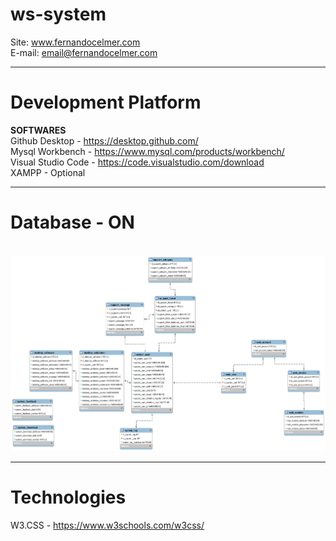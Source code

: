 # ws-system

Site: www.fernandocelmer.com
</br>
E-mail: email@fernandocelmer.com
________________________________

# Development Platform
<b>SOFTWARES</b><br>
Github Desktop - https://desktop.github.com/ <br>
Mysql Workbench - https://www.mysql.com/products/workbench/ <br>
Visual Studio Code - https://code.visualstudio.com/download <br>
XAMPP - Optional
________________________________

# Database - ON
<br>
<img src="https://github.com/FernandoCelmer/ws-system/blob/master/DataBase/db_system.png?raw=true"></p>

________________________________

# Technologies
W3.CSS - https://www.w3schools.com/w3css/ <br> 
